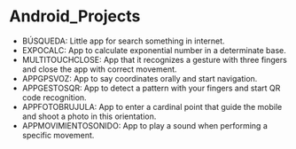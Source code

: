 Android_Projects
================

  - BÚSQUEDA: Little app for search something in internet.
  - EXPOCALC: App to calculate exponential number in a determinate base.
  - MULTITOUCHCLOSE: App that it recognizes a gesture with three fingers and close the app with correct movement.
  - APPGPSVOZ: App to say coordinates orally and start navigation.
  - APPGESTOSQR: App to detect a pattern with your fingers and start QR code recognition.
  - APPFOTOBRUJULA: App to enter a cardinal point that guide the mobile and shoot a photo in this orientation.
  - APPMOVIMIENTOSONIDO: App to play a sound when performing a specific movement.
